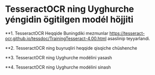 # TesseractOCR ning Uyghurche yéngidin ögitilgen modél höjjiti

**1. TesseractOCR Heqqide
Buningdiki mezmunlar https://tesseract-ocr.github.io/tessdoc/TrainingTesseract-4.00.html asaslinip teyyarlandi.


**2. TesseractOCR ning buyruqliri heqqide qisqiche chüshenche

**3. TesseractOCR ning Uyghurche modélini yasash

**4. TesseractOCR ning Uyghurche modélini sinash

